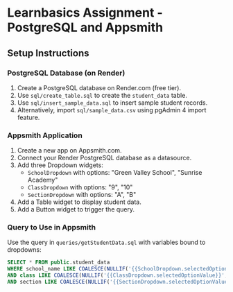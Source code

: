 # Learnbasics Assignment - PostgreSQL and Appsmith

## Setup Instructions

### PostgreSQL Database (on Render)
1. Create a PostgreSQL database on Render.com (free tier).
2. Use `sql/create_table.sql` to create the `student_data` table.
3. Use `sql/insert_sample_data.sql` to insert sample student records.
4. Alternatively, import `sql/sample_data.csv` using pgAdmin 4 import feature.

### Appsmith Application
1. Create a new app on Appsmith.com.
2. Connect your Render PostgreSQL database as a datasource.
3. Add three Dropdown widgets:
   - `SchoolDropdown` with options: "Green Valley School", "Sunrise Academy"
   - `ClassDropdown` with options: "9", "10"
   - `SectionDropdown` with options: "A", "B"
4. Add a Table widget to display student data.
5. Add a Button widget to trigger the query.

### Query to Use in Appsmith

Use the query in `queries/getStudentData.sql` with variables bound to dropdowns:

```sql
SELECT * FROM public.student_data
WHERE school_name LIKE COALESCE(NULLIF('{{SchoolDropdown.selectedOptionValue}}', ''), '%')
AND class LIKE COALESCE(NULLIF('{{ClassDropdown.selectedOptionValue}}', ''), '%')
AND section LIKE COALESCE(NULLIF('{{SectionDropdown.selectedOptionValue}}', ''), '%');
